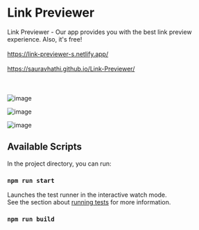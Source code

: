 # Link Previewer
 Link Previewer - Our app provides you with the best link preview experience. Also, it's free!
 <br> <br>
 https://link-previewer-s.netlify.app/
 <br> <br>
 https://sauravhathi.github.io/Link-Previewer/
 <br> <br> <br> <br>
![image](https://user-images.githubusercontent.com/61316762/189544234-530c1054-0b13-4c0e-b388-5e2010e287bb.png)

![image](https://user-images.githubusercontent.com/61316762/189544244-775ee946-da6d-4f0c-8db6-253bef5244fd.png)

![image](https://user-images.githubusercontent.com/61316762/189544251-b45ff280-b54b-4dee-8dd2-6a3962c38300.png)

## Available Scripts

In the project directory, you can run:

### `npm run start`

Launches the test runner in the interactive watch mode.\
See the section about [running tests](https://facebook.github.io/create-react-app/docs/running-tests) for more information.

### `npm run build`
